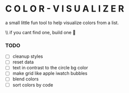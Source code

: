 # C O L O R - V I S U A L I Z E R

a small little fun tool to help visualize colors from a list.

\\\ if you cant find one, build one 💪

### TODO

- [ ] cleanup styles
- [ ] reset data
- [ ] text in contrast to the circle bg color
- [ ] make grid like apple iwatch bubbles
- [ ] blend colors
- [ ] sort colors by code
